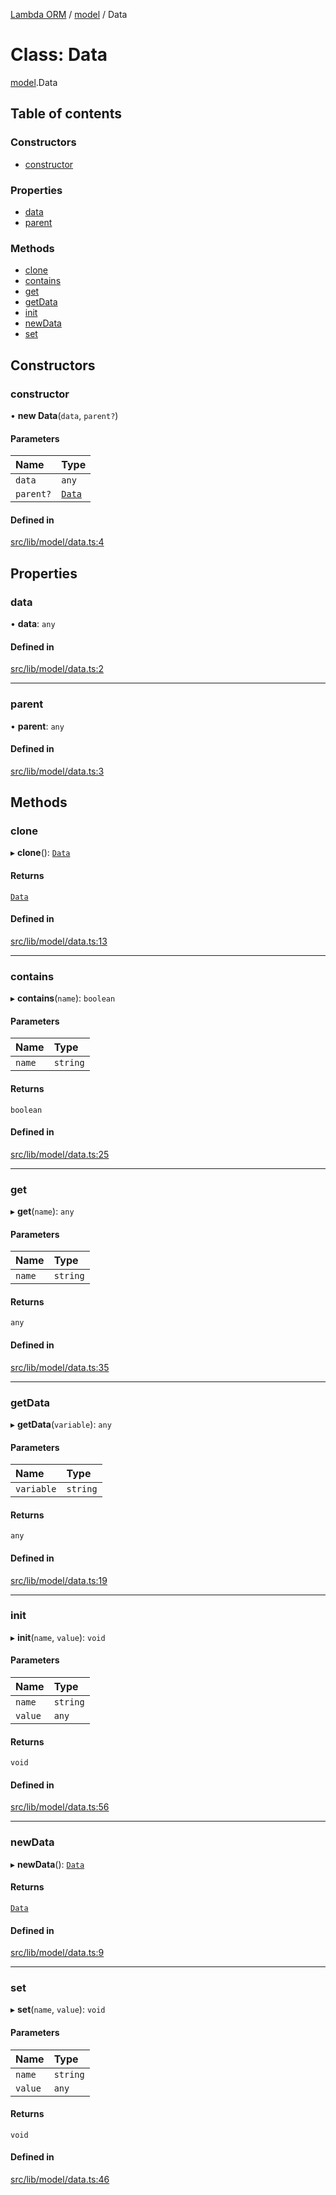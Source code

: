 [Lambda ORM](../README.md) / [model](../modules/model.md) / Data

# Class: Data

[model](../modules/model.md).Data

## Table of contents

### Constructors

- [constructor](model.Data.md#constructor)

### Properties

- [data](model.Data.md#data)
- [parent](model.Data.md#parent)

### Methods

- [clone](model.Data.md#clone)
- [contains](model.Data.md#contains)
- [get](model.Data.md#get)
- [getData](model.Data.md#getdata)
- [init](model.Data.md#init)
- [newData](model.Data.md#newdata)
- [set](model.Data.md#set)

## Constructors

### constructor

• **new Data**(`data`, `parent?`)

#### Parameters

| Name | Type |
| :------ | :------ |
| `data` | `any` |
| `parent?` | [`Data`](model.Data.md) |

#### Defined in

[src/lib/model/data.ts:4](https://github.com/FlavioLionelRita/lambdaorm/blob/0fd718a/src/lib/model/data.ts#L4)

## Properties

### data

• **data**: `any`

#### Defined in

[src/lib/model/data.ts:2](https://github.com/FlavioLionelRita/lambdaorm/blob/0fd718a/src/lib/model/data.ts#L2)

___

### parent

• **parent**: `any`

#### Defined in

[src/lib/model/data.ts:3](https://github.com/FlavioLionelRita/lambdaorm/blob/0fd718a/src/lib/model/data.ts#L3)

## Methods

### clone

▸ **clone**(): [`Data`](model.Data.md)

#### Returns

[`Data`](model.Data.md)

#### Defined in

[src/lib/model/data.ts:13](https://github.com/FlavioLionelRita/lambdaorm/blob/0fd718a/src/lib/model/data.ts#L13)

___

### contains

▸ **contains**(`name`): `boolean`

#### Parameters

| Name | Type |
| :------ | :------ |
| `name` | `string` |

#### Returns

`boolean`

#### Defined in

[src/lib/model/data.ts:25](https://github.com/FlavioLionelRita/lambdaorm/blob/0fd718a/src/lib/model/data.ts#L25)

___

### get

▸ **get**(`name`): `any`

#### Parameters

| Name | Type |
| :------ | :------ |
| `name` | `string` |

#### Returns

`any`

#### Defined in

[src/lib/model/data.ts:35](https://github.com/FlavioLionelRita/lambdaorm/blob/0fd718a/src/lib/model/data.ts#L35)

___

### getData

▸ **getData**(`variable`): `any`

#### Parameters

| Name | Type |
| :------ | :------ |
| `variable` | `string` |

#### Returns

`any`

#### Defined in

[src/lib/model/data.ts:19](https://github.com/FlavioLionelRita/lambdaorm/blob/0fd718a/src/lib/model/data.ts#L19)

___

### init

▸ **init**(`name`, `value`): `void`

#### Parameters

| Name | Type |
| :------ | :------ |
| `name` | `string` |
| `value` | `any` |

#### Returns

`void`

#### Defined in

[src/lib/model/data.ts:56](https://github.com/FlavioLionelRita/lambdaorm/blob/0fd718a/src/lib/model/data.ts#L56)

___

### newData

▸ **newData**(): [`Data`](model.Data.md)

#### Returns

[`Data`](model.Data.md)

#### Defined in

[src/lib/model/data.ts:9](https://github.com/FlavioLionelRita/lambdaorm/blob/0fd718a/src/lib/model/data.ts#L9)

___

### set

▸ **set**(`name`, `value`): `void`

#### Parameters

| Name | Type |
| :------ | :------ |
| `name` | `string` |
| `value` | `any` |

#### Returns

`void`

#### Defined in

[src/lib/model/data.ts:46](https://github.com/FlavioLionelRita/lambdaorm/blob/0fd718a/src/lib/model/data.ts#L46)
